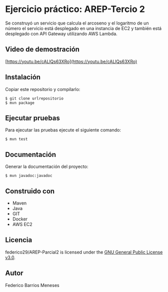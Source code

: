 # Ejercicio práctico: AREP-Tercio 2
Se construyó un servicio que calcula el arcoseno y el logaritmo de un número el servicio está desplegado en una instancia de EC2 y también está desplegado con API Gateway utilizando AWS Lambda.

## Video de demostración
[https://youtu.be/cALlQs63XRo](https://youtu.be/cALlQs63XRo)

## Instalación
Copiar este repositorio y compilarlo:
```
$ git clone urlrepositorio
$ mvn package
```

## Ejecutar pruebas
Para ejecutar las pruebas ejecute el siguiente comando:
```
$ mvn test
```

## Documentación
Generar la documentación del proyecto:
```
$ mvn javadoc:javadoc
```

## Construido con
- Maven
- Java
- GIT
- Docker
- AWS EC2

## Licencia
federico29/AREP-Parcial2 is licensed under the [GNU General Public License v3.0](https://www.gnu.org/licenses/gpl-3.0.html).

## Autor
Federico Barrios Meneses
